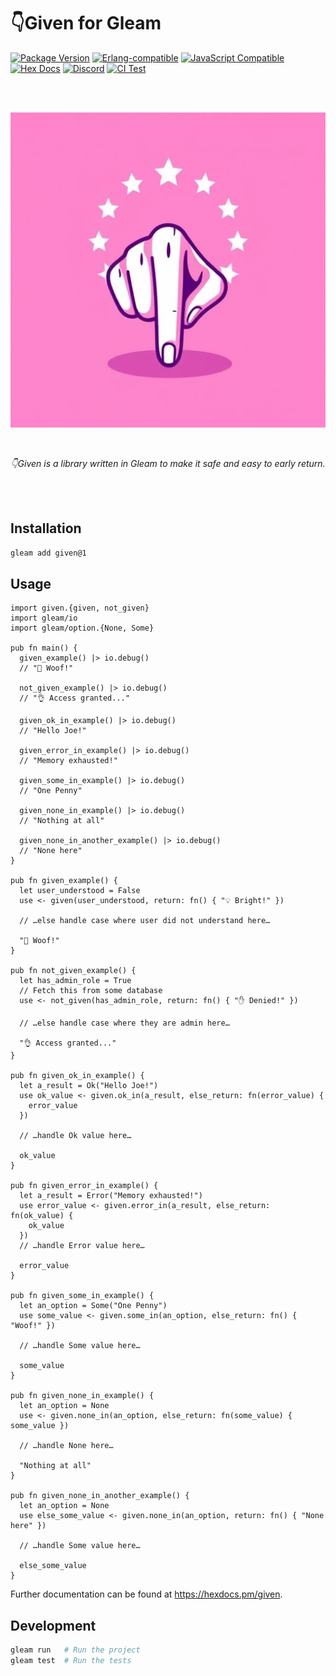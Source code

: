 # 👇Given for Gleam

[![Package <a href="https://github.com/inoas/gleam-given/releases"><img src="https://img.shields.io/github/release/inoas/gleam-given" alt="GitHub release"></a> Version](https://img.shields.io/hexpm/v/given)](https://hex.pm/packages/given)
[![Erlang-compatible](https://img.shields.io/badge/target-erlang-b83998)](https://www.erlang.org/)
[![JavaScript Compatible](https://img.shields.io/badge/target-javascript-f3e155)](https://en.wikipedia.org/wiki/JavaScript)
[![Hex Docs](https://img.shields.io/badge/hex-docs-ffaff3)](https://hexdocs.pm/given/)
[![Discord](https://img.shields.io/discord/768594524158427167?label=discord%20chat&amp;color=5865F2)](https://discord.gg/Fm8Pwmy)
[![CI Test](https://github.com/inoas/gleam-given/actions/workflows/test.yml/badge.svg?branch=main&amp;event=push)](https://github.com/inoas/gleam-given/actions/workflows/test.yml)

<br>
<br>

<p align="center">
  <img src="https://raw.githubusercontent.com/inoas/gleam-given/main/given-logo.png" alt="Given Logo" style="max-height: 33vh; width: auto; height: auto" width="480" height="480"/>
</p>

<br>

<p align="center">
  <i>
    👇Given is a library written in Gleam to make it safe and easy to early return.
  </i>
</p>

<br>
<br>


## Installation

```sh
gleam add given@1
```

## Usage

```gleam
import given.{given, not_given}
import gleam/io
import gleam/option.{None, Some}

pub fn main() {
  given_example() |> io.debug()
  // "🤯 Woof!"

  not_given_example() |> io.debug()
  // "👌 Access granted..."

  given_ok_in_example() |> io.debug()
  // "Hello Joe!"

  given_error_in_example() |> io.debug()
  // "Memory exhausted!"

  given_some_in_example() |> io.debug()
  // "One Penny"

  given_none_in_example() |> io.debug()
  // "Nothing at all"

  given_none_in_another_example() |> io.debug()
  // "None here"
}

pub fn given_example() {
  let user_understood = False
  use <- given(user_understood, return: fn() { "💡 Bright!" })

  // …else handle case where user did not understand here…

  "🤯 Woof!"
}

pub fn not_given_example() {
  let has_admin_role = True
  // Fetch this from some database
  use <- not_given(has_admin_role, return: fn() { "✋ Denied!" })

  // …else handle case where they are admin here…

  "👌 Access granted..."
}

pub fn given_ok_in_example() {
  let a_result = Ok("Hello Joe!")
  use ok_value <- given.ok_in(a_result, else_return: fn(error_value) {
    error_value
  })

  // …handle Ok value here…

  ok_value
}

pub fn given_error_in_example() {
  let a_result = Error("Memory exhausted!")
  use error_value <- given.error_in(a_result, else_return: fn(ok_value) {
    ok_value
  })
  // …handle Error value here…

  error_value
}

pub fn given_some_in_example() {
  let an_option = Some("One Penny")
  use some_value <- given.some_in(an_option, else_return: fn() { "Woof!" })

  // …handle Some value here…

  some_value
}

pub fn given_none_in_example() {
  let an_option = None
  use <- given.none_in(an_option, else_return: fn(some_value) { some_value })

  // …handle None here…

  "Nothing at all"
}

pub fn given_none_in_another_example() {
  let an_option = None
  use else_some_value <- given.none_in(an_option, return: fn() { "None here" })

  // …handle Some value here…

  else_some_value
}
```

Further documentation can be found at <https://hexdocs.pm/given>.

## Development

```sh
gleam run   # Run the project
gleam test  # Run the tests
```
